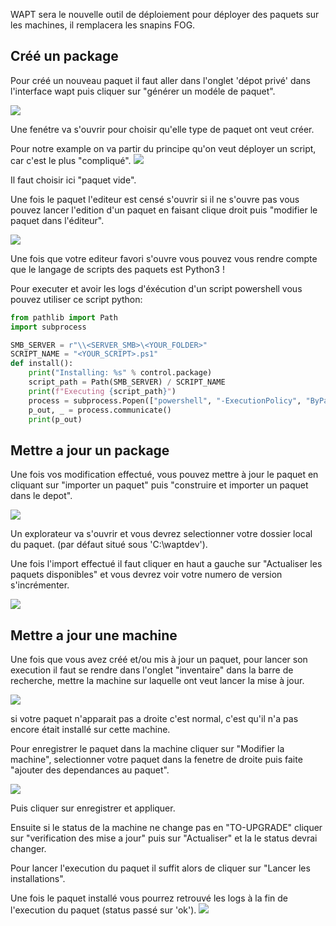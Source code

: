 WAPT sera le nouvelle outil de déploiement pour déployer des paquets sur les machines,
il remplacera les snapins FOG.

## Créé un package

Pour créé un nouveau paquet il faut aller dans l'onglet 'dépot privé' dans l'interface wapt puis cliquer sur "générer un modéle de paquet".

![](/img/it/wapt_packages/wapt_packages_create_menu.PNG)

Une fenétre va s'ouvrir pour choisir qu'elle type de paquet ont veut créer.

Pour notre example on va partir du principe qu'on veut déployer un script, car c'est le plus "compliqué".
![](/img/it/wapt_packages/wapt_packages_create_template_package.PNG)

Il faut choisir ici "paquet vide".

Une fois le paquet l'editeur est censé s'ouvrir si il ne s'ouvre pas vous pouvez lancer l'edition d'un paquet en faisant clique droit puis "modifier le paquet dans l'éditeur".

![](/img/it/wapt_packages/wapt_packages_edit_package_menu.PNG)

Une fois que votre editeur favori s'ouvre vous pouvez vous rendre compte que le langage de scripts des paquets est Python3 !

Pour executer et avoir les logs d'éxécution d'un script powershell vous pouvez utiliser ce script python:

```py
from pathlib import Path
import subprocess

SMB_SERVER = r"\\<SERVER_SMB>\<YOUR_FOLDER>"
SCRIPT_NAME = "<YOUR_SCRIPT>.ps1"
def install():
    print("Installing: %s" % control.package)
    script_path = Path(SMB_SERVER) / SCRIPT_NAME
    print(f"Executing {script_path}")
    process = subprocess.Popen(["powershell", "-ExecutionPolicy", "ByPass", "-NoProfile", "-File", script_path],  stdout=subprocess.PIPE)
    p_out, _ = process.communicate()
    print(p_out)
```

## Mettre a jour un package

Une fois vos modification effectué, vous pouvez mettre à jour le paquet en cliquant sur "importer un paquet" puis "construire et importer un paquet dans le depot".

![](/img/it/wapt_packages/wapt_packages_import_package_menu.PNG)

Un explorateur va s'ouvrir et vous devrez selectionner votre dossier local du paquet.
(par défaut situé sous 'C:\waptdev').

Une fois l'import effectué il faut cliquer en haut a gauche sur "Actualiser les paquets disponibles" et vous devrez voir votre numero de version s'incrémenter.

![](/img/it/wapt_packages/wapt_packages_import_package_version.PNG)

## Mettre a jour une machine

Une fois que vous avez créé et/ou mis à jour un paquet, pour lancer son execution il faut se rendre dans l'onglet "inventaire" dans la barre de recherche, mettre la machine sur laquelle ont veut lancer la mise à jour.

![](/img/it/wapt_packages/wapt_packages_register_package_in_computer_menu.PNG)

si votre paquet n'apparait pas a droite c'est normal, c'est qu'il n'a pas encore était installé sur cette machine.

Pour enregistrer le paquet dans la machine cliquer sur "Modifier la machine", selectionner votre paquet dans la fenetre de droite puis faite "ajouter des dependances au paquet".

![](/img/it/wapt_packages/wapt_packages_register_package_in_computer.PNG)

Puis cliquer sur enregistrer et appliquer.

Ensuite si le status de la machine ne change pas en "TO-UPGRADE" cliquer sur "verification des mise a jour" puis sur "Actualiser" et la le status devrai changer.

Pour lancer l'execution du paquet il suffit alors de cliquer sur "Lancer les installations".

Une fois le paquet installé vous pourrez retrouvé les logs à la fin de l'execution du paquet (status passé sur 'ok').
![](/img/it/wapt_packages/wapt_packages_end_install_and_log_on_computer.PNG)
